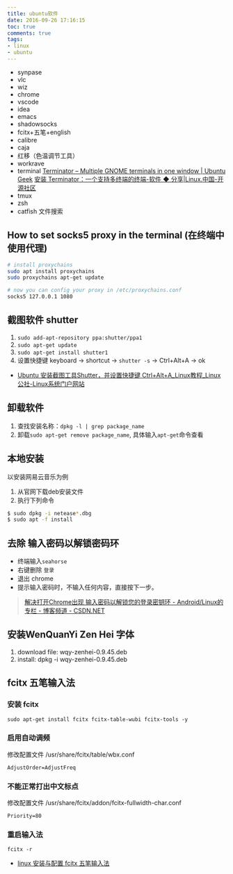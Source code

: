 ```yaml
---
title: ubuntu软件
date: 2016-09-26 17:16:15
toc: true
comments: true
tags:
- linux
- ubuntu
---
```



- synpase
- vlc
- wiz
- chrome
- vscode
- idea
- emacs
- shadowsocks
- fcitx+五笔+english
- calibre
- caja
- 红移（色温调节工具）
- workrave
- terminal
  [Terminator – Multiple GNOME terminals in one window | Ubuntu Geek](http://www.ubuntugeek.com/terminator-multiple-gnome-terminals-in-one-window.html)
  [安装 Terminator：一个支持多终端的终端-软件 ◆ 分享|Linux.中国-开源社区](https://linux.cn/article-2978-1.html)
- tmux
- zsh
- catfish 文件搜索


## How to set socks5 proxy in the terminal (在终端中使用代理)
```sh
# install proxychains
sudo apt install proxychains
sudo proxychains apt-get update

# now you can config your proxy in /etc/proxychains.conf
socks5 127.0.0.1 1080
```

## 截图软件 shutter
1. `sudo add-apt-repository ppa:shutter/ppa1`
2. `sudo apt-get update`  
3. `sudo apt-get install shutter1`
4. 设置快捷键 keyboard -> shortcut -> `shutter -s` -> Ctrl+Alt+A -> ok
- [Ubuntu 安装截图工具Shutter，并设置快捷键 Ctrl+Alt+A_Linux教程_Linux公社-Linux系统门户网站](http://www.linuxidc.com/Linux/2015-07/119753.htm)

## 卸载软件
1. 查找安装名称：`dpkg -l | grep package_name`
2. 卸载`sudo apt-get remove package_name`, 具体输入`apt-get`命令查看

## 本地安装
以安装网易云音乐为例
1. 从官网下载deb安装文件
2. 执行下列命令
```sh
$ sudo dpkg -i netease*.dbg
$ sudo apt -f install
```

## 去除 输入密码以解锁密码环
- 终端输入`seahorse`
- 右键删除 `登录`
- 退出 chrome
- 提示输入密码时，不输入任何内容，直接按下一步。
> [解决打开Chrome出现 输入密码以解锁您的登录密钥环 - Android/Linux的专栏 - 博客频道 - CSDN.NET](http://blog.csdn.net/kangear/article/details/20789451)

## 安装WenQuanYi Zen Hei 字体
1. download file: wqy-zenhei-0.9.45.deb
2. install: dpkg -i wqy-zenhei-0.9.45.deb


## fcitx 五笔输入法
### 安装 fcitx
`sudo apt-get install fcitx fcitx-table-wubi fcitx-tools -y`

### 启用自动调频
修改配置文件 /usr/share/fcitx/table/wbx.conf
```
AdjustOrder=AdjustFreq
```

### 不能正常打出中文标点
修改配置文件 /usr/share/fcitx/addon/fcitx-fullwidth-char.conf
```
Priority=80
```
### 重启输入法
`fcitx -r`

- [linux 安装与配置 fcitx 五笔输入法](https://zhuanlan.zhihu.com/p/28586200)